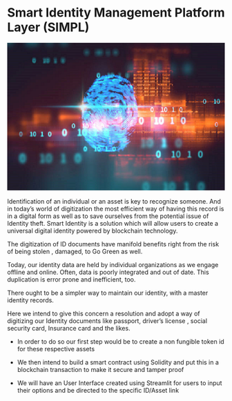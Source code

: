 # Smart Identity Management Platform Layer (SIMPL)


![Smart Identity Management Platform Layer](/Images/smart-identity-management-platform.png)

Identification of an individual or an asset is key to recognize someone. And in today’s world of digitization the most efficient way of having this record is in a digital form as well as to save ourselves from the potential issue of Identity  theft. Smart Identity is a solution which will allow users to create a universal digital identity powered by blockchain technology. 

The digitization of ID documents have manifold benefits right from the risk of being stolen , damaged, to Go Green as well. 

Today, our identity data are held by individual organizations as we engage offline and online. Often, data is poorly integrated and out of date. This duplication is error prone and inefficient, too.

There ought to be a simpler way to maintain our identity, with a master identity records. 

Here we intend to give this concern a resolution and adopt a way of digitizing our Identity documents like passport, driver’s license , social security card, Insurance card and the likes.

* In order to do so our first step would be to create a non fungible token id for these respective assets

* We then intend to build a smart contract using Solidity and put this in a blockchain transaction to make it secure and tamper proof

* We will have an User Interface created using Streamlit for users to input their options and be directed to the specific ID/Asset link

